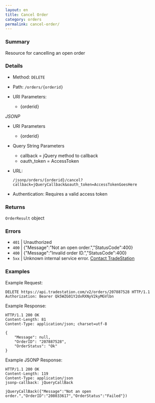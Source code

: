 ```yaml
---
layout: en
title: Cancel Order
category: orders
permalink: cancel-order/
---
```


### Summary

Resource for cancelling an open order

### Details

* Method: `DELETE`
* Path: `/orders/{orderid}`
* URI Parameters:

  * {orderid}

*JSONP*

* URI Parameters

  * {orderid}
* Query String Parameters
  * callback = jQuery method to callback
  * oauth_token = AccessToken
* URL:

      /jsonp/orders/{orderid}/cancel?callback=jQueryCallback&oauth_token=AccessTokenGoesHere
* Authentication: Requires a valid access token

### Returns

`OrderResult` object

### Errors

* `401` | Unauthorized
* `400` | {"Message":"Not an open order.","StatusCode":400}
* `400` | {"Message":"Invalid order ID.","StatusCode":400}
* `5xx` | Unknown internal service error. [Contact TradeStation](mailto:webapi@tradestation.com)

### Examples

Example Request:

    DELETE https://api.tradestation.com/v2/orders/207887528 HTTP/1.1
    Authorization: Bearer Qk5WZG01Y2dxRXNyV2kyMGVlbn

Example Response:

    HTTP/1.1 200 OK
    Content-Length: 81
    Content-Type: application/json; charset=utf-8
    
    {
        "Message": null,
        "OrderID": "207887528",
        "OrderStatus": "Ok"
    }

Example JSONP Response:

    HTTP/1.1 200 OK
    Content-Length: 119
    Content-Type: application/json
    jsonp-callback: jQueryCallBack
    
    jQueryCallBack({"Message":"Not an open order.","OrderID":"208033617","OrderStatus":"Failed"})